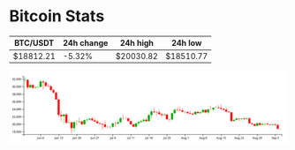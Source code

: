# Bitcoin Stats

BTC/USDT|24h change|24h high|24h low|
|---|---|---|---|
|$18812.21|-5.32%|$20030.82|$18510.77|

<img src="./chart.svg">
